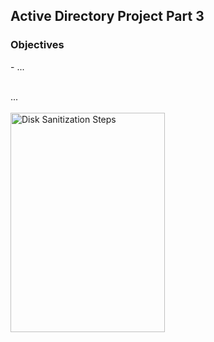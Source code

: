 <h2>Active Directory Project Part 3</h2>

<h3>Objectives</h3>
- ... 
<br />
<br />

...
<br />
<br />
<img src="..." height="30%" width="70%" alt="Disk Sanitization Steps"/>
